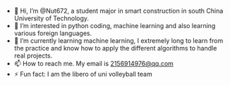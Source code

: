- 👋 Hi, I’m @Nut672, a student major in smart construction in south China University of Technology.
- 👀 I’m interested in python coding, machine learning and also learning various foreign languages.
- 🌱 I’m currently learning machine learning, I extremely long to learn from the practice and know how to apply the different algorithms to handle real projects. 
- 📫 How to reach me. My email is 2156914976@qq.com
- ⚡ Fun fact: I am the libero of uni volleyball team

<!---
Nut672/Nut672 is a ✨ special ✨ repository because its `README.md` (this file) appears on your GitHub profile.
You can click the Preview link to take a look at your changes.
--->
